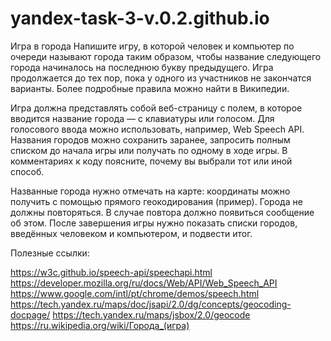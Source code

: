 # yandex-task-3-v.0.2.github.io
Игра в города
Напишите игру, в которой человек и компьютер по очереди называют города таким образом, чтобы название следующего города начиналось на последнюю букву предыдущего. Игра продолжается до тех пор, пока у одного из участников не закончатся варианты. Более подробные правила можно найти в Википедии.

Игра должна представлять собой веб-страницу с полем, в которое вводится название города — с клавиатуры или голосом. Для голосового ввода можно использовать, например, Web Speech API. Названия городов можно сохранить заранее, запросить полным списком до начала игры или получать по одному в ходе игры. В комментариях к коду поясните, почему вы выбрали тот или иной способ.

Названные города нужно отмечать на карте: координаты можно получить с помощью прямого геокодирования (пример). Города не должны повторяться. В случае повтора должно появиться сообщение об этом. После завершения игры нужно показать списки городов, введённых человеком и компьютером, и подвести итог.

Полезные ссылки:

https://w3c.github.io/speech-api/speechapi.html
https://developer.mozilla.org/ru/docs/Web/API/Web_Speech_API
https://www.google.com/intl/pt/chrome/demos/speech.html
https://tech.yandex.ru/maps/doc/jsapi/2.0/dg/concepts/geocoding-docpage/
https://tech.yandex.ru/maps/jsbox/2.0/geocode
https://ru.wikipedia.org/wiki/Города_(игра)
